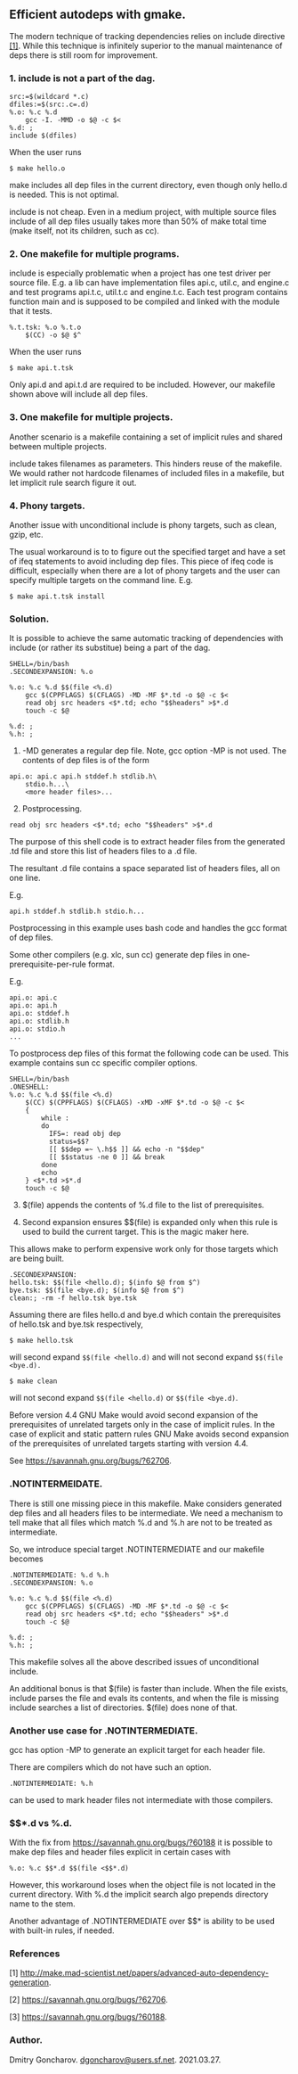 ## Efficient autodeps with gmake.


The modern technique of tracking dependencies relies on include directive
[[1]](http://make.mad-scientist.net/papers/advanced-auto-dependency-generation).
While this technique is infinitely superior to the manual maintenance of deps
there is still room for improvement.


### 1. include is not a part of the dag.


```
src:=$(wildcard *.c)
dfiles:=$(src:.c=.d)
%.o: %.c %.d
	gcc -I. -MMD -o $@ -c $<
%.d: ;
include $(dfiles)
```

When the user runs

```
$ make hello.o
```

make includes all dep files in the current directory, even though only hello.d
is needed. This is not optimal.

include is not cheap. Even in a medium project, with multiple source files
include of all dep files usually takes more than 50% of make total time (make
itself, not its children, such as cc).


### 2. One makefile for multiple programs.

include is especially problematic when a project has one test driver per
source file. E.g. a lib can have implementation files api.c, util.c, and
engine.c and test programs api.t.c, util.t.c and engine.t.c. Each test program
contains function main and is supposed to be compiled and linked with the
module that it tests.


```
%.t.tsk: %.o %.t.o
	$(CC) -o $@ $^
```

When the user runs

```
$ make api.t.tsk
```

Only api.d and api.t.d are required to be included. However, our makefile shown
above will include all dep files.



### 3. One makefile for multiple projects.

Another scenario is a makefile containing a set of implicit rules and shared
between multiple projects.

include takes filenames as parameters. This hinders reuse of the makefile. We
would rather not hardcode filenames of included files in a makefile, but let
implicit rule search figure it out.



### 4. Phony targets.

Another issue with unconditional include is phony targets, such as clean, gzip,
etc.

The usual workaround is to to figure out the specified target and have a set of
ifeq statements to avoid including dep files. This piece of ifeq code
is difficult, especially when there are a lot of phony targets and the user
can specify multiple targets on the command line. E.g.

```
$ make api.t.tsk install
```



### Solution.

It is possible to achieve the same automatic tracking of dependencies with
include (or rather its substitue) being a part of the dag.


```
SHELL=/bin/bash
.SECONDEXPANSION: %.o

%.o: %.c %.d $$(file <%.d)
	gcc $(CPPFLAGS) $(CFLAGS) -MD -MF $*.td -o $@ -c $<
	read obj src headers <$*.td; echo "$$headers" >$*.d
	touch -c $@

%.d: ;
%.h: ;
```

1. -MD generates a regular dep file.
Note, gcc option -MP is not used. The contents of dep files is of the form

```
api.o: api.c api.h stddef.h stdlib.h\
    stdio.h...\
    <more header files>...
```

2. Postprocessing.

```
read obj src headers <$*.td; echo "$$headers" >$*.d
```

The purpose of this shell code is to extract header files from the generated
.td file and store this list of headers files to a .d file.

The resultant .d file contains a space separated list of headers files, all on
one line.

E.g.

```
api.h stddef.h stdlib.h stdio.h...
```

Postprocessing in this example uses bash code and handles the gcc format of dep
files.

Some other compilers (e.g. xlc, sun cc) generate dep files in
one-prerequisite-per-rule format.

E.g.

```
api.o: api.c
api.o: api.h
api.o: stddef.h
api.o: stdlib.h
api.o: stdio.h
...
```

To postprocess dep files of this format the following code can be used.
This example contains sun cc specific compiler options.

```
SHELL=/bin/bash
.ONESHELL:
%.o: %.c %.d $$(file <%.d)
	$(CC) $(CPPFLAGS) $(CFLAGS) -xMD -xMF $*.td -o $@ -c $<
	{
		while :
		do
		  IFS=: read obj dep
		  status=$$?
		  [[ $$dep =~ \.h$$ ]] && echo -n "$$dep"
		  [[ $$status -ne 0 ]] && break
		done
		echo
	} <$*.td >$*.d
	touch -c $@
```

3. $(file) appends the contents of %.d file to the list of prerequisites.


4. Second expansion ensures $$(file) is expanded only when this rule is used to build
the current target. This is the magic maker here.

This allows make to perform expensive work only for those targets which are
being built.


```
.SECONDEXPANSION:
hello.tsk: $$(file <hello.d); $(info $@ from $^)
bye.tsk: $$(file <bye.d); $(info $@ from $^)
clean:; -rm -f hello.tsk bye.tsk
```

Assuming there are files hello.d and bye.d which contain the prerequisites of
hello.tsk and bye.tsk respectively,
```
$ make hello.tsk
```
will second expand `` $$(file <hello.d) `` and will not second expand ``
$$(file <bye.d). ``
```
$ make clean
```
will not second expand `` $$(file <hello.d) `` or `` $$(file <bye.d) ``.


Before version 4.4 GNU Make would avoid second expansion of the prerequisites
of unrelated targets only in the case of implicit rules.  In the case of
explicit and static pattern rules GNU Make avoids second expansion of the
prerequisites of unrelated targets starting with version 4.4.

See https://savannah.gnu.org/bugs/?62706.


### .NOTINTERMEIDATE.

There is still one missing piece in this makefile. Make considers generated dep
files and all headers files to be intermediate.  We need a mechanism to tell
make that all files which match %.d and %.h are not to be treated as
intermediate.


So, we introduce special target .NOTINTERMEDIATE and our makefile becomes


```
.NOTINTERMEDIATE: %.d %.h
.SECONDEXPANSION: %.o

%.o: %.c %.d $$(file <%.d)
	gcc $(CPPFLAGS) $(CFLAGS) -MD -MF $*.td -o $@ -c $<
	read obj src headers <$*.td; echo "$$headers" >$*.d
	touch -c $@

%.d: ;
%.h: ;
```


This makefile solves all the above described issues of unconditional include.


An additional bonus is that $(file) is faster than include. When the file
exists, include parses the file and evals its contents, and when the file is
missing include searches a list of directories. $(file) does none of that.


### Another use case for .NOTINTERMEDIATE.

gcc has option -MP to generate an explicit target for each header file.

There are compilers which do not have such an option.

```
.NOTINTERMEDIATE: %.h
```

can be used to mark header files not intermediate with those compilers.


### $$*.d vs %.d.

With the fix from https://savannah.gnu.org/bugs/?60188 it is possible to make
dep files and header files explicit in certain cases with


```
%.o: %.c $$*.d $$(file <$$*.d)
```

However, this workaround loses when the object file is not located in the
current directory. With %.d the implicit search algo prepends directory name to
the stem.


Another advantage of .NOTINTERMEDIATE over $$* is ability to be used with
built-in rules, if needed.


### References

[1] http://make.mad-scientist.net/papers/advanced-auto-dependency-generation.

[2] https://savannah.gnu.org/bugs/?62706.

[3] https://savannah.gnu.org/bugs/?60188.

### Author.

Dmitry Goncharov.
dgoncharov@users.sf.net.
2021.03.27.
